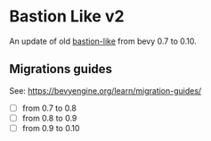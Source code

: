 # Bastion Like v2

An update of old [bastion-like](https://github.com/thmsgntz/bastion-like) from bevy 0.7 to 0.10.

## Migrations guides

See: https://bevyengine.org/learn/migration-guides/

- [ ] from 0.7 to 0.8
- [ ] from 0.8 to 0.9
- [ ] from 0.9 to 0.10
